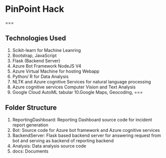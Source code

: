 # PinPoint Hack

===

## Technologies Used

1. Scikit-learn for Machine Leanring 
2. Bootstrap, JavaScript
3. Flask (Backend Server)
4. Azure Bot Framework NodeJS V4
5. Azure Virtual Machine for hosting Webapp
6. Python/ R for Data Analysis
7. NLTK and Azure cognitive Services for natural language processing
8. Azure cognitive services Computer Vision and Text Analysis
9. Google Cloud AutoML tabular 
10.Google Maps, Geocoding,
===

## Folder Structure 

1. ReportingDashboard: Reporting Dashboard source code for incident report generation
2. Bot: Source code for Azure bot framework and Azure cognitive services 
3. BackendServer: Flask based backend server for answering request from bot and serving as backend of reporting backend
4. Analysis: Data analysis source code 
5. docs: Documents
